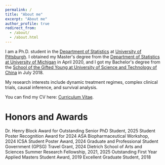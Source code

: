 ```yaml
---
permalink: /
title: "About me"
excerpt: "About me"
author_profile: true
redirect_from: 
  - /about/
  - /about.html
---
```


I am a Ph.D. student in the [Department of Statistics](https://www.stat.pitt.edu/) at [University of Pittsburgh](https://www.pitt.edu/). I obtained my Master's degree from the [Department of Statistics at University of Michigan](https://lsa.umich.edu/stats) in April 2020, and I got my Bachelor's degree from the [School of the Gifted Young at University of Science and Technology of China](http://en.scgy.ustc.edu.cn/main.htm) in July 2018.

My research interests include dynamic treatment regimes, complex clinical trials, causal inference, and survival analysis.

You can find my CV here: [Curriculum Vitae](../assets/CV_Zi_Wang.pdf).

Honors and Awards
======
Dr. Henry Block Award for Outstanding Senior PhD Student, 2025
Student Poster Recognition Award for 2024 ASA Biopharmaceutical Workshop, 2024
ICSA Student Poster Award, 2024
Graduate and Professional Student Government (GPSG) Travel Grant, 2024
Dietrich School of Arts and Sciences Summer Research Fellowship, 2021, 2025
Outstanding First Year Applied Masters Student Award, 2019
Excellent Graduate Student, 2018


